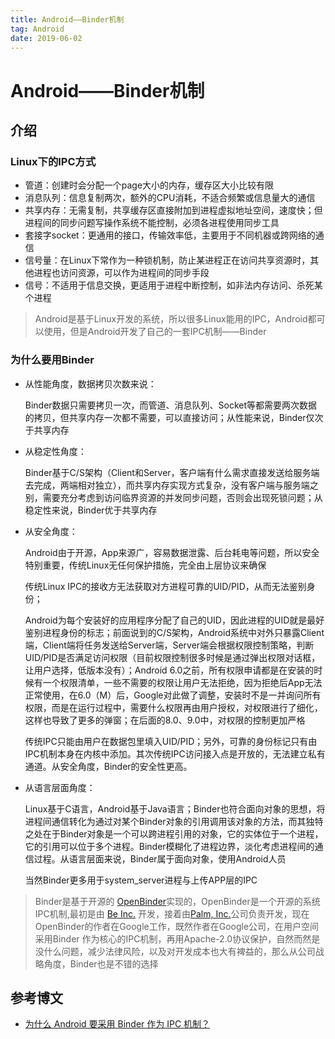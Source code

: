```yaml
---
title: Android——Binder机制
tag: Android
date: 2019-06-02
---
```


<meta name="referrer" content="no-referrer" />



# Android——Binder机制

## 介绍



### Linux下的IPC方式

- 管道：创建时会分配一个page大小的内存，缓存区大小比较有限
- 消息队列：信息复制两次，额外的CPU消耗，不适合频繁或信息量大的通信
- 共享内存：无需复制，共享缓存区直接附加到进程虚拟地址空间，速度快；但进程间的同步问题写操作系统不能控制，必须各进程使用同步工具
- 套接字socket：更通用的接口，传输效率低，主要用于不同机器或跨网络的通信
- 信号量：在Linux下常作为一种锁机制，防止某进程正在访问共享资源时，其他进程也访问资源，可以作为进程间的同步手段
- 信号：不适用于信息交换，更适用于进程中断控制，如非法内存访问、杀死某个进程



>  Android是基于Linux开发的系统，所以很多Linux能用的IPC，Android都可以使用，但是Android开发了自己的一套IPC机制——Binder

### 为什么要用Binder

- 从性能角度，数据拷贝次数来说：

    Binder数据只需要拷贝一次，而管道、消息队列、Socket等都需要两次数据的拷贝，但共享内存一次都不需要，可以直接访问；从性能来说，Binder仅次于共享内存

- 从稳定性角度：

    Binder基于C/S架构（Client和Server，客户端有什么需求直接发送给服务端去完成，两端相对独立），而共享内存实现方式复杂，没有客户端与服务端之别，需要充分考虑到访问临界资源的并发同步问题，否则会出现死锁问题；从稳定性来说，Binder优于共享内存

- 从安全角度：

    Android由于开源，App来源广，容易数据泄露、后台耗电等问题，所以安全特别重要，传统Linux无任何保护措施，完全由上层协议来确保

    传统Linux IPC的接收方无法获取对方进程可靠的UID/PID，从而无法鉴别身份；

    Android为每个安装好的应用程序分配了自己的UID，因此进程的UID就是最好鉴别进程身份的标志；前面说到的C/S架构，Android系统中对外只暴露Client端，Client端将任务发送给Server端，Server端会根据权限控制策略，判断UID/PID是否满足访问权限（目前权限控制很多时候是通过弹出权限对话框，让用户选择，低版本没有）；Android 6.0之前，所有权限申请都是在安装的时候有一个权限清单，一些不需要的权限让用户无法拒绝，因为拒绝后App无法正常使用，在6.0（M）后，Google对此做了调整，安装时不是一并询问所有权限，而是在运行过程中，需要什么权限再由用户授权，对权限进行了细化，这样也导致了更多的弹窗；在后面的8.0、9.0中，对权限的控制更加严格

    传统IPC只能由用户在数据包里填入UID/PID；另外，可靠的身份标记只有由IPC机制本身在内核中添加。其次传统IPC访问接入点是开放的，无法建立私有通道。从安全角度，Binder的安全性更高。

- 从语言层面角度：

    Linux基于C语言，Android基于Java语言；Binder也符合面向对象的思想，将进程间通信转化为通过对某个Binder对象的引用调用该对象的方法，而其独特之处在于Binder对象是一个可以跨进程引用的对象，它的实体位于一个进程，它的引用可以位于多个进程。Binder模糊化了进程边界，淡化考虑进程间的通信过程。从语言层面来说，Binder属于面向对象，使用Android人员

    当然Binder更多用于system_server进程与上传APP层的IPC

> Binder是基于开源的 [OpenBinder](https://link.zhihu.com/?target=http%3A//www.angryredplanet.com/~hackbod/openbinder/docs/html/BinderIPCMechanism.html)实现的，OpenBinder是一个开源的系统IPC机制,最初是由 [Be Inc.](https://link.zhihu.com/?target=https%3A//en.wikipedia.org/wiki/Be_Inc.) 开发，接着由[Palm, Inc.](https://link.zhihu.com/?target=https%3A//en.wikipedia.org/wiki/Palm%2C_Inc.)公司负责开发，现在OpenBinder的作者在Google工作，既然作者在Google公司，在用户空间采用Binder 作为核心的IPC机制，再用Apache-2.0协议保护，自然而然是没什么问题，减少法律风险，以及对开发成本也大有裨益的，那么从公司战略角度，Binder也是不错的选择

## 参考博文

- [为什么 Android 要采用 Binder 作为 IPC 机制？](<https://www.zhihu.com/question/39440766>)